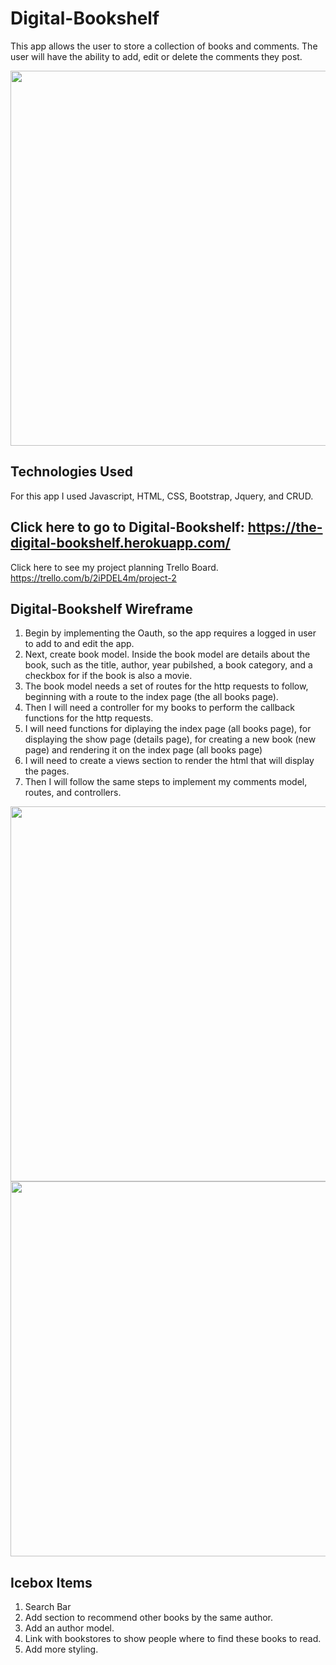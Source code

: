 # Digital-Bookshelf 

This app allows the user to store a collection of books and comments. The user will have the ability to add, edit or delete the comments they post.

<img src="https://i.imgur.com/WV7oNvV.png" width="600">  


## Technologies Used
For this app I used Javascript, HTML, CSS, Bootstrap, Jquery, and CRUD.


## Click here to go to Digital-Bookshelf: <https://the-digital-bookshelf.herokuapp.com/>
Click here to see my project planning Trello Board.
<https://trello.com/b/2iPDEL4m/project-2>

## Digital-Bookshelf Wireframe
1. Begin by implementing the Oauth, so the app requires a logged in user to add to and edit the app.
2. Next, create book model. Inside the book model are details about the book, such as the title, author, year pubilshed, a book category, and a checkbox for if the book is also a movie.
3. The book model needs a set of routes for the http requests to follow, beginning with a route to the index page (the all books page).
4. Then I will need a controller for my books to perform the callback functions for the http requests.
5. I will need functions for diplaying the index page (all books page), for displaying the show page (details page), for creating a new book (new page) and rendering it on the index page (all books page)
6. I will need to create a views section to render the html that will display the pages.
7. Then I will follow the same steps to implement my comments model, routes, and controllers.

<img src="https://i.imgur.com/oystYWd.jpg" width="600">
<img src="https://i.imgur.com/y1W3QCx.jpg" width="600">

## Icebox Items
1. Search Bar
2. Add section to recommend other books by the same author.
2. Add an author model.
3. Link with bookstores to show people where to find these books to read.
4. Add more styling.

